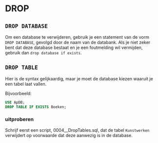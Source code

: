 # DROP

## `DROP DATABASE`

Om een database te verwijderen, gebruik je een statement van de vorm `DROP DATABASE`, gevolgd door de naam van de databank. Als je niet zeker bent dat deze database bestaat en je een foutmelding wil vermijden, gebruik dan `drop database if exists`.

## `DROP TABLE`

Hier is de syntax gelijkaardig, maar je moet de database kiezen waaruit je een tabel laat vallen. 

Bijvoorbeeld:

```sql
USE ApDB;
DROP TABLE IF EXISTS Boeken;
```

### uitproberen

Schrijf eerst een script, 0004\_\_DropTables.sql, dat de tabel `Kunstwerken` verwijdert op voorwaarde dat deze aanwezig is in de database.

